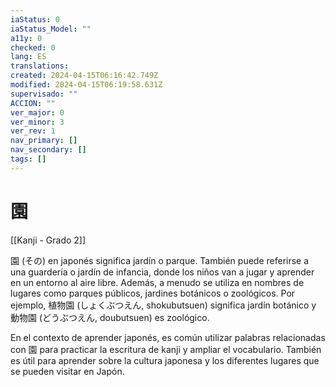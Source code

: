 ```yaml
---
iaStatus: 0
iaStatus_Model: ""
a11y: 0
checked: 0
lang: ES
translations: 
created: 2024-04-15T06:16:42.749Z
modified: 2024-04-15T06:19:58.631Z
supervisado: ""
ACCION: ""
ver_major: 0
ver_minor: 3
ver_rev: 1
nav_primary: []
nav_secondary: []
tags: []
---
```

# 園

[[Kanji - Grado 2]]

園 (その) en japonés significa jardín o parque. También puede referirse a una guardería o jardín de infancia, donde los niños van a jugar y aprender en un entorno al aire libre. Además, a menudo se utiliza en nombres de lugares como parques públicos, jardines botánicos o zoológicos. Por ejemplo, 植物園 (しょくぶつえん, shokubutsuen) significa jardín botánico y 動物園 (どうぶつえん, doubutsuen) es zoológico.

En el contexto de aprender japonés, es común utilizar palabras relacionadas con 園 para practicar la escritura de kanji y ampliar el vocabulario. También es útil para aprender sobre la cultura japonesa y los diferentes lugares que se pueden visitar en Japón.
